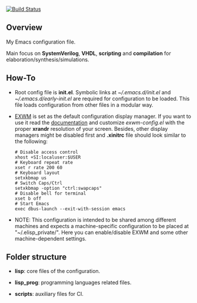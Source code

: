[![Build Status](https://github.com/gmlarumbe/emacsconf/actions/workflows/blank.yml/badge.svg)](https://github.com/gmlarumbe/emacsconf/actions)


## Overview

My Emacs configuration file.

Main focus on **SystemVerilog**, **VHDL**, **scripting** and **compilation** for elaboration/synthesis/simulations.

## How-To ##

  * Root config file is **init.el**. Symbolic links at *~/.emacs.d/init.el* and *~/.emacs.d/early-init.el* are required for configuration to be loaded. This file loads configuration from other files in a modular way.

  * [EXWM](https://github.com/ch11ng/exwm) is set as the default configuration display manager. If you want to use it read the [documentation](https://github.com/ch11ng/exwm/wiki) and customize *exwm-config.el* with the proper **xrandr** resolution of your screen. Besides, other display managers might be disabled first and **.xinitrc** file should look similar to the following:

      ```shell
    # Disable access control
    xhost +SI:localuser:$USER
    # Keyboard repeat rate
    xset r rate 200 60
    # Keyboard layout
    setxkbmap us
    # Switch Caps/Ctrl
    setxkbmap -option "ctrl:swapcaps"
    # Disable bell for terminal
    xset b off
    # Start Emacs
    exec dbus-launch --exit-with-session emacs
      ```

  * NOTE: This configuration is intended to be shared among different machines and expects a machine-specific configuration to be placed at "~/.elisp_private/". Here you can enable/disable EXWM and some other machine-dependent settings.


## Folder structure ##

  * **lisp**: core files of the configuration.

  * **lisp_prog**: programming languages related files.

  * **scripts**: auxiliary files for CI.



